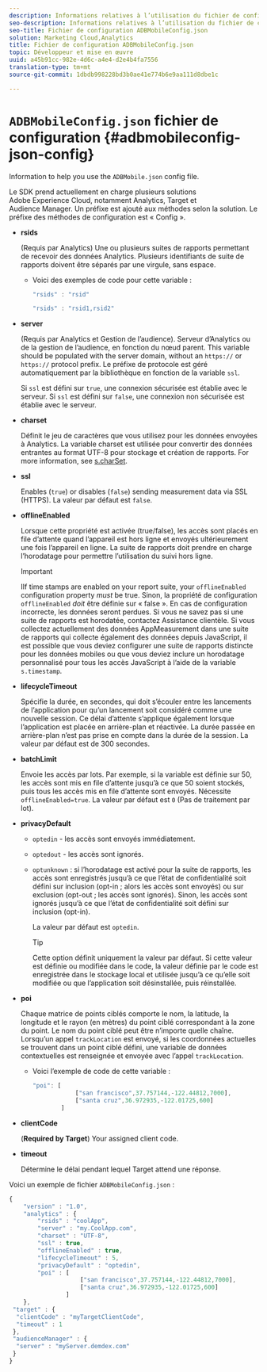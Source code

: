 ```yaml
---
description: Informations relatives à l’utilisation du fichier de configuration JSON ADBMobile.
seo-description: Informations relatives à l’utilisation du fichier de configuration JSON ADBMobile.
seo-title: Fichier de configuration ADBMobileConfig.json
solution: Marketing Cloud,Analytics
title: Fichier de configuration ADBMobileConfig.json
topic: Développeur et mise en œuvre
uuid: a45b91cc-982e-4d6c-a4e4-d2e4b4fa7556
translation-type: tm+mt
source-git-commit: 1dbdb998228bd3b0ae41e774b6e9aa111d8dbe1c

---
```



# `ADBMobileConfig.json` fichier de configuration {#adbmobileconfig-json-config}

Information to help you use the `ADBMobile.json` config file.

Le SDK prend actuellement en charge plusieurs solutions Adobe Experience Cloud, notamment Analytics, Target et Audience Manager. Un préfixe est ajouté aux méthodes selon la solution. Le préfixe des méthodes de configuration est « Config ».

* **rsids**

   (Requis par Analytics) Une ou plusieurs suites de rapports permettant de recevoir des données Analytics. Plusieurs identifiants de suite de rapports doivent être séparés par une virgule, sans espace.

   * Voici des exemples de code pour cette variable :

      ```js
      "rsids" : "rsid"
      ```

      ```js
      "rsids" : "rsid1,rsid2"
      ```

* **server**

   (Requis par Analytics et Gestion de l’audience). Serveur d’Analytics ou de la gestion de l’audience, en fonction du nœud parent. This variable should be populated with the server domain, without an `https://` or `https://` protocol prefix. Le préfixe de protocole est géré automatiquement par la bibliothèque en fonction de la variable `ssl`.

   Si `ssl` est défini sur `true`, une connexion sécurisée est établie avec le serveur. Si `ssl` est défini sur `false`, une connexion non sécurisée est établie avec le serveur.

* **charset**

   Définit le jeu de caractères que vous utilisez pour les données envoyées à Analytics. La variable charset est utilisée pour convertir des données entrantes au format UTF-8 pour stockage et création de rapports. For more information, see [s.charSet](https://marketing.adobe.com/resources/help/en_US/sc/implement/charset.html).

* **ssl**

   Enables (`true`) or disables (`false`) sending measurement data via SSL (HTTPS). La valeur par défaut est `false`.

* **offlineEnabled**

   Lorsque cette propriété est activée (true/false), les accès sont placés en file d’attente quand l’appareil est hors ligne et envoyés ultérieurement une fois l’appareil en ligne. La suite de rapports doit prendre en charge l’horodatage pour permettre l’utilisation du suivi hors ligne.

   >[!IMPORTANT]
   >
   >IIf time stamps are enabled on your report suite, your `offlineEnabled` configuration property *must* be true. Sinon, la propriété de configuration `offlineEnabled` *doit* être définie sur « false ». En cas de configuration incorrecte, les données seront perdues. Si vous ne savez pas si une suite de rapports est horodatée, contactez Assistance clientèle. Si vous collectez actuellement des données AppMeasurement dans une suite de rapports qui collecte également des données depuis JavaScript, il est possible que vous deviez configurer une suite de rapports distincte pour les données mobiles ou que vous deviez inclure un horodatage personnalisé pour tous les accès JavaScript à l’aide de la variable `s.timestamp`.

* **lifecycleTimeout**

   Spécifie la durée, en secondes, qui doit s’écouler entre les lancements de l’application pour qu’un lancement soit considéré comme une nouvelle session. Ce délai d’attente s’applique également lorsque l’application est placée en arrière-plan et réactivée. La durée passée en arrière-plan n’est pas prise en compte dans la durée de la session. La valeur par défaut est de 300 secondes.

* **batchLimit**

   Envoie les accès par lots. Par exemple, si la variable est définie sur 50, les accès sont mis en file d’attente jusqu’à ce que 50 soient stockés, puis tous les accès mis en file d’attente sont envoyés. Nécessite `offlineEnabled=true`. La valeur par défaut est `0` (Pas de traitement par lot).

* **privacyDefault**

   * `optedin` - les accès sont envoyés immédiatement.
   * `optedout` - les accès sont ignorés.
   * `optunknown` : si l’horodatage est activé pour la suite de rapports, les accès sont enregistrés jusqu’à ce que l’état de confidentialité soit défini sur inclusion (opt-in ; alors les accès sont envoyés) ou sur exclusion (opt-out ; les accès sont ignorés). Sinon, les accès sont ignorés jusqu’à ce que l’état de confidentialité soit défini sur inclusion (opt-in).

      La valeur par défaut est `optedin`.

      >[!TIP]
      >
      >Cette option définit uniquement la valeur par défaut. Si cette valeur est définie ou modifiée dans le code, la valeur définie par le code est enregistrée dans le stockage local et utilisée jusqu’à ce qu’elle soit modifiée ou que l’application soit désinstallée, puis réinstallée.

* **poi**

   Chaque matrice de points ciblés comporte le nom, la latitude, la longitude et le rayon (en mètres) du point ciblé correspondant à la zone du point. Le nom du point ciblé peut être n’importe quelle chaîne. Lorsqu’un appel `trackLocation` est envoyé, si les coordonnées actuelles se trouvent dans un point ciblé défini, une variable de données contextuelles est renseignée et envoyée avec l’appel `trackLocation`.

   * Voici l’exemple de code de cette variable :

      ```js
      "poi": [
                  ["san francisco",37.757144,-122.44812,7000], 
                  ["santa cruz",36.972935,-122.01725,600] 
              ]
      ```

* **clientCode**

   (**Required by Target**) Your assigned client code.

* **timeout**

   Détermine le délai pendant lequel Target attend une réponse.

Voici un exemple de fichier `ADBMobileConfig.json` :

```js
{ 
    "version" : "1.0", 
    "analytics" : { 
        "rsids" : "coolApp", 
        "server" : "my.CoolApp.com", 
        "charset" : "UTF-8", 
        "ssl" : true, 
        "offlineEnabled" : true, 
        "lifecycleTimeout" : 5, 
        "privacyDefault" : "optedin", 
        "poi" : [ 
                    ["san francisco",37.757144,-122.44812,7000], 
                    ["santa cruz",36.972935,-122.01725,600] 
                ] 
    }, 
 "target" : { 
  "clientCode" : "myTargetClientCode", 
  "timeout" : 1 
 }, 
 "audienceManager" : { 
  "server" : "myServer.demdex.com" 
 } 
}
```

